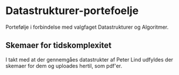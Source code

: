 # Datastrukturer-portefoelje

Portefølje i forbindelse med valgfaget Datastrukturer og Algoritmer. 

## Skemaer for tidskomplexitet ##
I takt med at der gennemgåes datastrukter af Peter Lind udfyldes der skemaer for dem og uploades hertil, som pdf'er.
